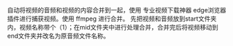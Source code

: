自动将视频的音频和视频的内容合并到一起，使用 专业视频下载神器 edge浏览器插件进行捕获视频。使用 ffmpeg 进行合并。
先把视频和音频放到start文件夹内，视频名称带个（1）；在mid文件夹中进行处理合并，合并完后将视频移动到end文件夹并改名为原音频文件名称。
